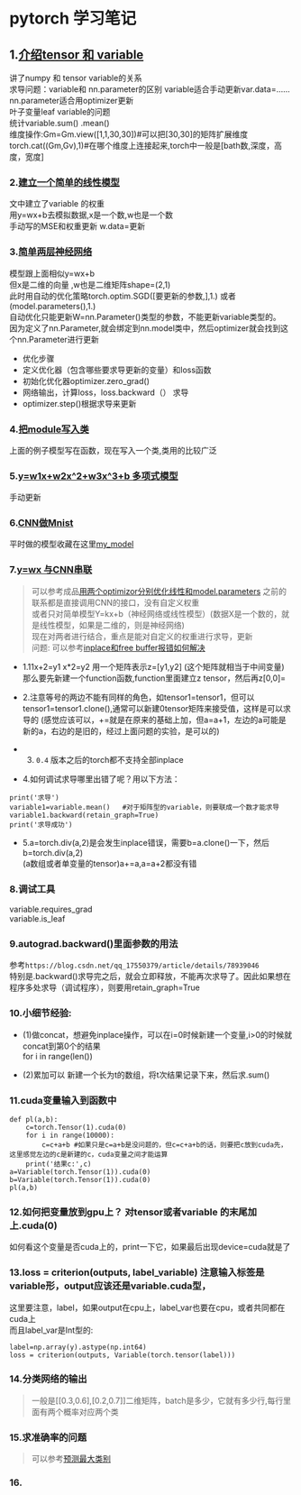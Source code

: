 # pytorch 学习笔记

## 1.[介绍tensor 和 variable](./chapter1.ipynb)  
讲了numpy 和 tensor  variable的关系    
求导问题：variable和 nn.parameter的区别 variable适合手动更新var.data=……     nn.parameter适合用optimizer更新  
叶子变量leaf variable的问题    
统计variable.sum()  .mean()  
维度操作:Gm=Gm.view([1,1,30,30])#可以把[30,30]的矩阵扩展维度   
torch.cat((Gm,Gv),1)#在哪个维度上连接起来,torch中一般是[bath数,深度，高度，宽度]

### 2.[建立一个简单的线性模型](./线性回归模型.py)  
文中建立了variable 的权重  
用y=wx+b去模拟数据,x是一个数,w也是一个数  
手动写的MSE和权重更新 w.data=更新  

### 3.[简单两层神经网络](./)  
模型跟上面相似y=wx+b  
但x是二维的向量 ,w也是二维矩阵shape=(2,1)  
此时用自动的优化策略torch.optim.SGD([要更新的参数,],1.)  或者(model.parameters(),1.)  
自动优化只能更新W=nn.Parameter()类型的参数，不能更新variable类型的。  
因为定义了nn.Parameter,就会绑定到nn.model类中，然后optimizer就会找到这个nn.Parameter进行更新  

- 优化步骤  
- 定义优化器（包含哪些要求导更新的变量）和loss函数  
- 初始化优化器optimizer.zero_grad()  
- 网络输出，计算loss，loss.backward（） 求导    
- optimizer.step()根据求导来更新  

### 4.[把module写入类](./神经网络(结构包在类里).py)  
上面的例子模型写在函数，现在写入一个类,类用的比较广泛  

### 5.[y=w1x+w2x^2+w3x^3+b 多项式模型](./线性多项式回归.py)  
手动更新  

### 6.[CNN做Mnist](./practical)  
平时做的模型收藏在这里[my_model](./practical/my_model.py)  

### 7.[y=wx 与CNN串联  ](./practical/cnn+WX.py)  
> 可以参考成品[用两个optimizor分别优化线性和model.parameters](./practical/experience1_adhd/main4.0.py)
> 之前的联系都是直接调用CNN的接口，没有自定义权重  
> 或者只对简单模型Y=kx+b（神经网络或线性模型）(数据X是一个数的，就是线性模型，如果是二维的，则是神经网络)    
> 现在对两者进行结合，重点是能对自定义的权重进行求导，更新    
> 问题:  可以参考[inplace和free buffer报错如何解决](./test_leaf.py)    
- 1.11x+2=y1  x*2=y2   用一个矩阵表示z=[y1,y2]   (这个矩阵就相当于中间变量)  
  那么要先新建一个function函数,function里面建立z tensor，然后再z[0,0]=   
- 2.注意等号的两边不能有同样的角色，如tensor1=tensor1，但可以tensor1=tensor1.clone(),通常可以新建0tensor矩阵来接受值，这样是可以求导的
 (感觉应该可以，+=就是在原来的基础上加，但a=a+1，左边的a可能是新的a，右边的是旧的，经过上面问题的实验，是可以的)
 
- 3. ``0.4`` 版本之后的torch都不支持全部inplace  
- 4.如何调试求导哪里出错了呢？用以下方法：

```
print('求导')   
variable1=variable.mean()   #对于矩阵型的variable，则要联成一个数才能求导  
variable1.backward(retain_graph=True)  
print('求导成功')   
```  
- 5.a=torch.div(a,2)是会发生inplace错误，需要b=a.clone()一下，然后b=torch.div(a,2)  
  (a数组或者单变量的tensor)a+=a,a=a+2都没有错  


### 8.调试工具
  variable.requires_grad  
  variable.is_leaf  
  
### 9.autograd.backward()里面参数的用法  
参考``https://blog.csdn.net/qq_17550379/article/details/78939046``  
特别是.backward()求导完之后，就会立即释放，不能再次求导了。因此如果想在程序多处求导（调试程序），则要用retain_graph=True  

### 10.小细节经验:  
- (1)做concat，想避免inplace操作，可以在i=0时候新建一个变量,i>0的时候就concat到第0个的结果  
for i in range(len())  

- (2)累加可以 新建一个长为t的数组，将t次结果记录下来，然后求.sum()  

### 11.cuda变量输入到函数中  
```
def pl(a,b):
	c=torch.Tensor(1).cuda(0)
	for i in range(10000):
		c=c+a+b #如果只是c=a+b是没问题的，但c=c+a+b的话，则要把c放到cuda先，这里感觉左边的c是新建的c，cuda变量之间才能运算  
	print('结果c:',c)  
a=Variable(torch.Tensor(1)).cuda(0)  
b=Variable(torch.Tensor(1)).cuda(0)  
pl(a,b)    
```   
### 12.如何把变量放到gpu上？  对tensor或者variable 的末尾加上.cuda(0)  
如何看这个变量是否cuda上的，print一下它，如果最后出现device=cuda就是了  
  
### 13.loss = criterion(outputs, label_variable)  注意输入标签是variable形，output应该还是variable.cuda型，  
这里要注意，label，如果output在cpu上，label_var也要在cpu，或者共同都在cuda上  
而且label_var是Int型的:  
```
label=np.array(y).astype(np.int64)  
loss = criterion(outputs, Variable(torch.tensor(label)))  
```

### 14.分类网络的输出  
> 一般是[[0.3,0.6],[0.2,0.7]]二维矩阵，batch是多少，它就有多少行,每行里面有两个概率对应两个类  

### 15.求准确率的问题
> 可以参考[预测最大类别](./预测最大类别.py)  

### 16.






